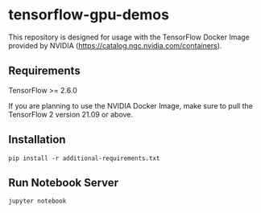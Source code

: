 # tensorflow-gpu-demos

This repository is designed for usage with the TensorFlow Docker Image provided by NVIDIA (https://catalog.ngc.nvidia.com/containers).

## Requirements

TensorFlow >= 2.6.0

If you are planning to use the NVIDIA Docker Image, make sure to pull the TensorFlow 2 version 21.09 or above.

## Installation

```pip install -r additional-requirements.txt```

## Run Notebook Server

```jupyter notebook```
